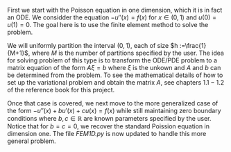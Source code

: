 First we start with the Poisson equation in one dimension, which it is in fact an ODE. We considder the equation $-u''(x)=f(x)$ for $x \in (0,1)$ and $u(0)=u(1)=0$.
The goal here is to use the finite element method to solve the problem.

We will uniformly partition the interval $(0,1)$, each of size $h :=\frac{1}{M+1}$, where $M$ is the number of partitions specified by the user. The idea for solving problem of this type is to transform the ODE/PDE problem to a matrix equation of the form $A \xi=b$ where $\xi$ is the unkown and $A$ and $b$ can be determined from the problem. To see the mathematical details of how to set up the variational problem and obtain the matrix $A$, see chapters $1.1-1.2$ of the reference book for this project. 

Once that case is covered, we next move to the more generalized case of the form $-u''(x)+bu'(x) + cu(x)=f(x)$ while still maintaining zero boundary conditions where $b,c \in \mathbb{R}$ are known parameters specified by the user. Notice that for $b=c=0$, we recover the standard Poission equation in dimension one. The file *FEM1D.py* is now updated to handle this more general problem.